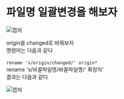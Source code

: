 # 파일명 일괄변경을 해보자

![캡처](https://user-images.githubusercontent.com/43857226/65845340-d7569d00-e374-11e9-98ef-f0b0f0c9adb0.PNG)
</br>

origin을 changed로 바꿔보자 </br>
명령어는 다음과 같다</br>
</br>
`rename 's/origin/changed/' origin*`
</br>
rename 's/바꿀파일명/바꿀파일명/' 확장자' </br>
결과는 다음과 같다 </br>

![캡처](https://user-images.githubusercontent.com/43857226/65845532-96ab5380-e375-11e9-9a8d-22b2c9bb094d.PNG)
